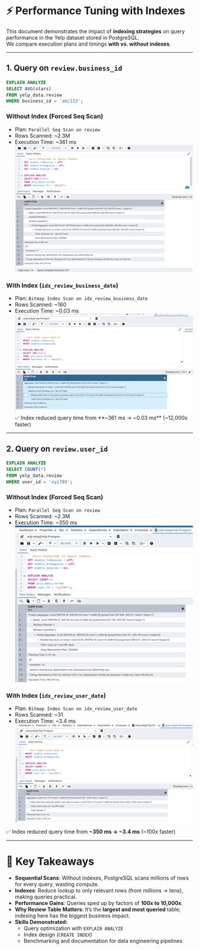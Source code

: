 # ⚡ Performance Tuning with Indexes

This document demonstrates the impact of **indexing strategies** on query performance in the Yelp dataset stored in PostgreSQL.  
We compare execution plans and timings **with vs. without indexes**.

---

## 1. Query on `review.business_id`

```sql
EXPLAIN ANALYZE
SELECT AVG(stars)
FROM yelp_data.review
WHERE business_id = 'abc123';
```

### Without Index (Forced Seq Scan)
- Plan: `Parallel Seq Scan on review`
- Rows Scanned: ~2.3M  
- Execution Time: ~361 ms  
![Description](images/performance/reviewnoindex.png)

### With Index (`idx_review_business_date`)
- Plan: `Bitmap Index Scan on idx_review_business_date`
- Rows Scanned: ~160  
- Execution Time: ~0.03 ms  
![Description](images/performance/reviewindex.png)
✅ Index reduced query time from **~361 ms → ~0.03 ms** (~12,000x faster)

---

## 2. Query on `review.user_id`

```sql
EXPLAIN ANALYZE
SELECT COUNT(*)
FROM yelp_data.review
WHERE user_id = 'xyz789';
```

### Without Index (Forced Seq Scan)
- Plan: `Parallel Seq Scan on review`
- Rows Scanned: ~2.3M  
- Execution Time: ~350 ms  
![Description](images/performance/usernoindex.png)

### With Index (`idx_review_user_date`)
- Plan: `Bitmap Index Scan on idx_review_user_date`
- Rows Scanned: ~31  
- Execution Time: ~3.4 ms  
![Description](images/performance/userindex.png)

✅ Index reduced query time from **~350 ms → ~3.4 ms** (~100x faster)

---
# 🎯 Key Takeaways

- **Sequential Scans**: Without indexes, PostgreSQL scans millions of rows for every query, wasting compute.
- **Indexes**: Reduce lookup to only relevant rows (from millions → tens), making queries practical.
- **Performance Gains**: Queries sped up by factors of **100x to 10,000x**.
- **Why Review Table Matters**: It’s the **largest and most queried** table; indexing here has the biggest business impact.
- **Skills Demonstrated:**
  - Query optimization with `EXPLAIN ANALYZE`
  - Index design (`CREATE INDEX`)
  - Benchmarking and documentation for data engineering pipelines